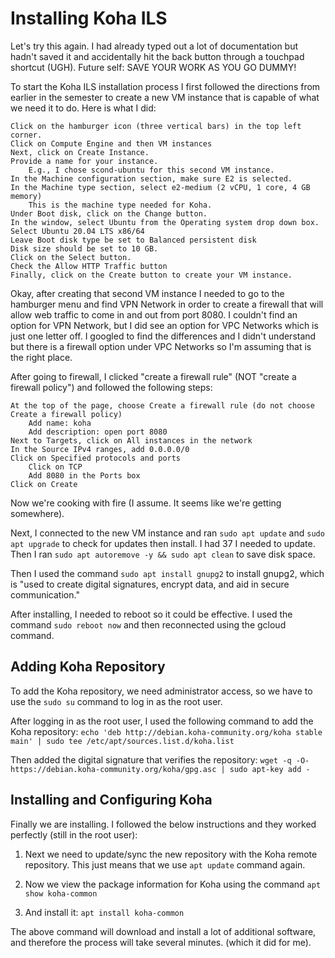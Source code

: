 # Installing Koha ILS

Let's try this again. I had already typed out a lot of documentation but hadn't saved it and accidentally hit the back button through a touchpad shortcut (UGH). Future self: SAVE YOUR WORK AS YOU GO DUMMY!

To start the Koha ILS installation process I first followed the directions from earlier in the semester to create a new VM instance that is capable of what we need it to do. Here is what I did:


    Click on the hamburger icon (three vertical bars) in the top left corner.
    Click on Compute Engine and then VM instances
    Next, click on Create Instance.
    Provide a name for your instance.
        E.g., I chose scond-ubuntu for this second VM instance.
    In the Machine configuration section, make sure E2 is selected.
    In the Machine type section, select e2-medium (2 vCPU, 1 core, 4 GB memory)
        This is the machine type needed for Koha.
    Under Boot disk, click on the Change button.
    In the window, select Ubuntu from the Operating system drop down box.
    Select Ubuntu 20.04 LTS x86/64
    Leave Boot disk type be set to Balanced persistent disk
    Disk size should be set to 10 GB.
    Click on the Select button.
    Check the Allow HTTP Traffic button
    Finally, click on the Create button to create your VM instance.

Okay, after creating that second VM instance I needed to go to the hamburger menu and find VPN Network in order to create a firewall that will allow web traffic to come in and out from port 8080. I couldn't find an option for VPN Network, but I did see an option for VPC Networks which is just one letter off. I googled to find the differences and I didn't understand but there is a firewall option under VPC Networks so I'm assuming that is the right place.

After going to firewall, I clicked "create a firewall rule" (NOT "create a firewall policy") and followed the following steps:


    At the top of the page, choose Create a firewall rule (do not choose Create a firewall policy)
        Add name: koha
        Add description: open port 8080
    Next to Targets, click on All instances in the network
    In the Source IPv4 ranges, add 0.0.0.0/0
    Click on Specified protocols and ports
        Click on TCP
        Add 8080 in the Ports box
    Click on Create

Now we're cooking with fire (I assume. It seems like we're getting somewhere).

Next, I connected to the new VM instance and ran `sudo apt update` and `sudo apt upgrade` to check for updates then install. I had 37 I needed to update. Then I ran `sudo apt autoremove -y && sudo apt clean` to save disk space.

Then I used the command `sudo apt install gnupg2` to install gnupg2, which is "used to create digital signatures, encrypt data, and aid in secure communication."

After installing, I needed to reboot so it could be effective. I used the command `sudo reboot now` and then reconnected using the gcloud command.



## Adding Koha Repository

To add the Koha repository, we need administrator access, so we have to use the `sudo su` command to log in as the root user.

After logging in as the root user, I used the following command to add the Koha repository:
`echo 'deb http://debian.koha-community.org/koha stable main' | sudo tee /etc/apt/sources.list.d/koha.list`

Then added the digital signature that verifies the repository:
`wget -q -O- https://debian.koha-community.org/koha/gpg.asc | sudo apt-key add -`



## Installing and Configuring Koha

Finally we are installing. I followed the below instructions and they worked perfectly (still in the root user):

1. Next we need to update/sync the new repository with the Koha remote repository. This just means that we use `apt update` command again.

2. Now we view the package information for Koha using the command `apt show koha-common`

3. And install it: `apt install koha-common`

The above command will download and install a lot of additional software, and therefore the process will take several minutes. (which it did for me).
